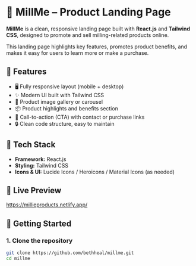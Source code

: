 # 🌾 MillMe – Product Landing Page

**MillMe** is a clean, responsive landing page built with **React.js** and **Tailwind CSS**, designed to promote and sell milling-related products online.

This landing page highlights key features, promotes product benefits, and makes it easy for users to learn more or make a purchase.

## 🎯 Features

- 🖥️ Fully responsive layout (mobile + desktop)
- ✨ Modern UI built with Tailwind CSS
- 📸 Product image gallery or carousel
- 📦 Product highlights and benefits section
- 📩 Call-to-action (CTA) with contact or purchase links
- 🔒 Clean code structure, easy to maintain

## 🔧 Tech Stack

- **Framework:** React.js
- **Styling:** Tailwind CSS
- **Icons & UI:** Lucide Icons / Heroicons / Material Icons (as needed)

## 📸 Live Preview
https://millieproducts.netlify.app/

## 🚀 Getting Started

### 1. Clone the repository

```bash
git clone https://github.com/bethheal/millme.git
cd millme
